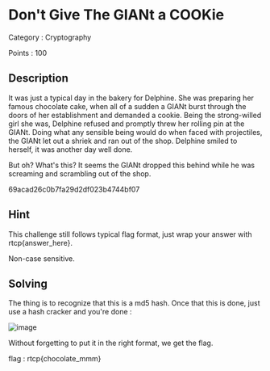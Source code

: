 # Don't Give The GIANt a COOKie

Category : Cryptography

Points : 100

## Description

It was just a typical day in the bakery for Delphine. She was preparing her famous chocolate cake, when all of a sudden a GIANt burst through the doors of her establishment and demanded a cookie. Being the strong-willed girl she was, Delphine refused and promptly threw her rolling pin at the GIANt. Doing what any sensible being would do when faced with projectiles, the GIANt let out a shriek and ran out of the shop. Delphine smiled to herself, it was another day well done.

But oh? What's this? It seems the GIANt dropped this behind while he was screaming and scrambling out of the shop.

69acad26c0b7fa29d2df023b4744bf07

## Hint

This challenge still follows typical flag format, just wrap your answer with rtcp{answer_here}.

Non-case sensitive.

## Solving

The thing is to recognize that this is a md5 hash. Once that this is done, just use a hash cracker and you're done : 

![image](https://user-images.githubusercontent.com/57148042/73136402-7eaabe80-404d-11ea-8374-b1838e8d7f75.png)

Without forgetting to put it in the right format, we get the flag.

flag : rtcp{chocolate_mmm}
